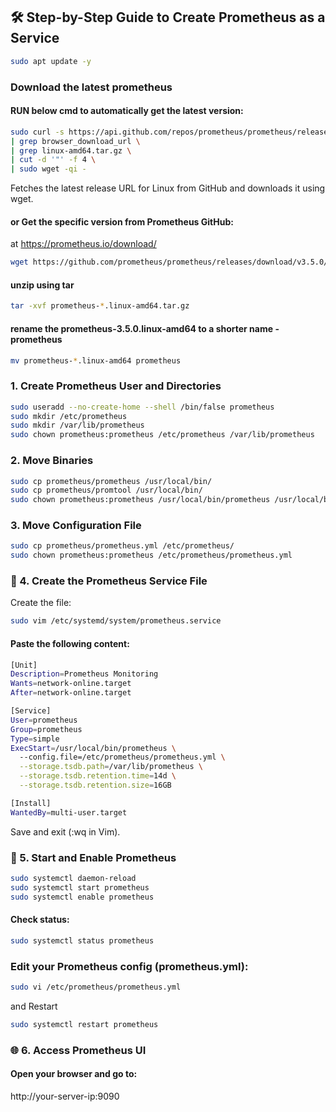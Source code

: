 ## 🛠️ Step-by-Step Guide to Create Prometheus as a Service  
```sh
sudo apt update -y
```
### Download the latest prometheus
#### RUN below cmd to automatically get the latest version:
```sh
sudo curl -s https://api.github.com/repos/prometheus/prometheus/releases/latest \
| grep browser_download_url \
| grep linux-amd64.tar.gz \
| cut -d '"' -f 4 \
| sudo wget -qi -
```
Fetches the latest release URL for Linux from GitHub and downloads it using wget.
#### or Get the specific version from Prometheus GitHub:
at https://prometheus.io/download/  

```sh
wget https://github.com/prometheus/prometheus/releases/download/v3.5.0/prometheus-3.5.0.linux-amd64.tar.gz
```
#### unzip using tar
```sh
tar -xvf prometheus-*.linux-amd64.tar.gz
```
#### rename the prometheus-3.5.0.linux-amd64 to a shorter name - prometheus
```sh
mv prometheus-*.linux-amd64 prometheus
```

### 1. Create Prometheus User and Directories
```sh
sudo useradd --no-create-home --shell /bin/false prometheus
sudo mkdir /etc/prometheus
sudo mkdir /var/lib/prometheus
sudo chown prometheus:prometheus /etc/prometheus /var/lib/prometheus
```

### 2. Move Binaries
```sh
sudo cp prometheus/prometheus /usr/local/bin/
sudo cp prometheus/promtool /usr/local/bin/
sudo chown prometheus:prometheus /usr/local/bin/prometheus /usr/local/bin/promtool
```
### 3. Move Configuration File
```sh
sudo cp prometheus/prometheus.yml /etc/prometheus/
sudo chown prometheus:prometheus /etc/prometheus/prometheus.yml
```

### 📄 4. Create the Prometheus Service File
Create the file:
```sh
sudo vim /etc/systemd/system/prometheus.service
```

#### Paste the following content:
```sh
[Unit]
Description=Prometheus Monitoring
Wants=network-online.target
After=network-online.target

[Service]
User=prometheus
Group=prometheus
Type=simple
ExecStart=/usr/local/bin/prometheus \
  --config.file=/etc/prometheus/prometheus.yml \
  --storage.tsdb.path=/var/lib/prometheus \
  --storage.tsdb.retention.time=14d \
  --storage.tsdb.retention.size=16GB

[Install]
WantedBy=multi-user.target

```

Save and exit (:wq in Vim).

### 🚀 5. Start and Enable Prometheus
```sh
sudo systemctl daemon-reload
sudo systemctl start prometheus
sudo systemctl enable prometheus
```
#### Check status:
```sh
sudo systemctl status prometheus
```
### Edit your Prometheus config (prometheus.yml):
```sh
sudo vi /etc/prometheus/prometheus.yml
```
and Restart
```sh
sudo systemctl restart prometheus
```

### 🌐 6. Access Prometheus UI
#### Open your browser and go to:

http://your-server-ip:9090

